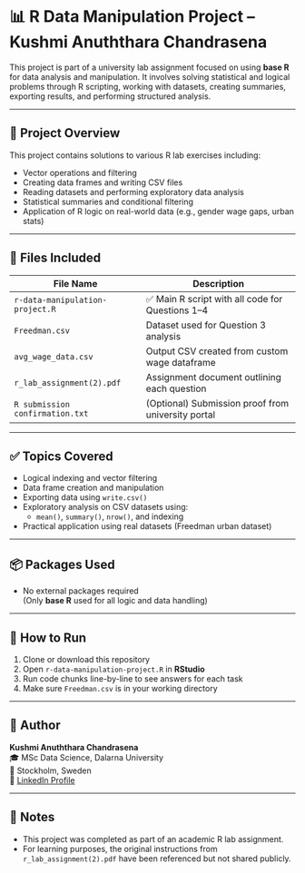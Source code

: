 # 📊 R Data Manipulation Project – Kushmi Anuththara Chandrasena

This project is part of a university lab assignment focused on using **base R** for data analysis and manipulation. It involves solving statistical and logical problems through R scripting, working with datasets, creating summaries, exporting results, and performing structured analysis.

---

## 🧾 Project Overview

This project contains solutions to various R lab exercises including:
- Vector operations and filtering
- Creating data frames and writing CSV files
- Reading datasets and performing exploratory data analysis
- Statistical summaries and conditional filtering
- Application of R logic on real-world data (e.g., gender wage gaps, urban stats)

---

## 📁 Files Included

| File Name                        | Description |
|----------------------------------|-------------|
| `r-data-manipulation-project.R`  | ✅ Main R script with all code for Questions 1–4 |
| `Freedman.csv`                   | Dataset used for Question 3 analysis |
| `avg_wage_data.csv`              | Output CSV created from custom wage dataframe |
| `r_lab_assignment(2).pdf`        | Assignment document outlining each question |
| `R submission confirmation.txt`  | (Optional) Submission proof from university portal |

---

## ✅ Topics Covered

- Logical indexing and vector filtering
- Data frame creation and manipulation
- Exporting data using `write.csv()`
- Exploratory analysis on CSV datasets using:
  - `mean()`, `summary()`, `nrow()`, and indexing
- Practical application using real datasets (Freedman urban dataset)

---

## 📦 Packages Used
- No external packages required  
(Only **base R** used for all logic and data handling)

---

## 🚀 How to Run

1. Clone or download this repository
2. Open `r-data-manipulation-project.R` in **RStudio**
3. Run code chunks line-by-line to see answers for each task
4. Make sure `Freedman.csv` is in your working directory

---

## 📌 Author

**Kushmi Anuththara Chandrasena**  
🎓 MSc Data Science, Dalarna University  
📍 Stockholm, Sweden  
🔗 [LinkedIn Profile](https://www.linkedin.com/in/kushmi-anuththara-chandrasena-04b741113/)

---

## 📎 Notes

- This project was completed as part of an academic R lab assignment.
- For learning purposes, the original instructions from `r_lab_assignment(2).pdf` have been referenced but not shared publicly.
